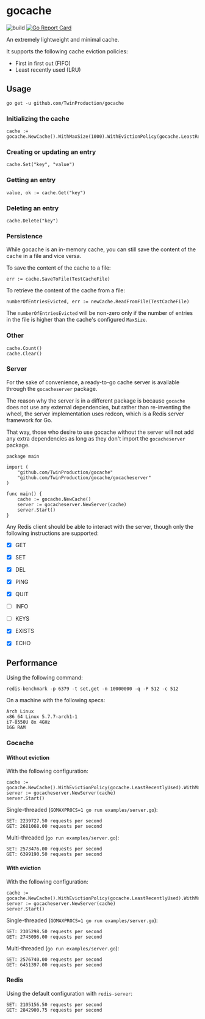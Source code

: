 # gocache

![build](https://github.com/TwinProduction/gocache/workflows/build/badge.svg?branch=master) 
[![Go Report Card](https://goreportcard.com/badge/github.com/TwinProduction/gocache)](https://goreportcard.com/report/github.com/TwinProduction/gocache)

An extremely lightweight and minimal cache.

It supports the following cache eviction policies: 
- First in first out (FIFO)
- Least recently used (LRU)


## Usage
```
go get -u github.com/TwinProduction/gocache
```

### Initializing the cache
```
cache := gocache.NewCache().WithMaxSize(1000).WithEvictionPolicy(gocache.LeastRecentlyUsed)
```

### Creating or updating an entry
```
cache.Set("key", "value")
```

### Getting an entry
```
value, ok := cache.Get("key")
```

### Deleting an entry
```
cache.Delete("key")
```

### Persistence

While gocache is an in-memory cache, you can still save the content of the cache in a file
and vice versa.

To save the content of the cache to a file:
```golang
err := cache.SaveToFile(TestCacheFile)
```

To retrieve the content of the cache from a file:
```golang
numberOfEntriesEvicted, err := newCache.ReadFromFile(TestCacheFile)
```
The `numberOfEntriesEvicted` will be non-zero only if the number of entries 
in the file is higher than the cache's configured `MaxSize`.

### Other
```
cache.Count()
cache.Clear()
```

### Server

For the sake of convenience, a ready-to-go cache server is available 
through the `gocacheserver` package. 

The reason why the server is in a different package is because `gocache` does not use 
any external dependencies, but rather than re-inventing the wheel, the server 
implementation uses redcon, which is a Redis server framework for Go.

That way, those who desire to use gocache without the server will not add any extra dependencies
as long as they don't import the `gocacheserver` package. 

```golang
package main

import (
	"github.com/TwinProduction/gocache"
	"github.com/TwinProduction/gocache/gocacheserver"
)

func main() {
	cache := gocache.NewCache()
	server := gocacheserver.NewServer(cache)
	server.Start()
}
```

Any Redis client should be able to interact with the server, though only the following instructions are supported:
- [X] GET
- [X] SET
- [X] DEL
- [X] PING
- [X] QUIT
- [ ] INFO
- [ ] KEYS
- [X] EXISTS
- [X] ECHO


## Performance

Using the following command:
```
redis-benchmark -p 6379 -t set,get -n 10000000 -q -P 512 -c 512
```

On a machine with the following specs:
```
Arch Linux
x86_64 Linux 5.7.7-arch1-1
i7-8550U 8x 4GHz
16G RAM
```

### Gocache

#### Without eviction

With the following configuration:
```
cache := gocache.NewCache().WithEvictionPolicy(gocache.LeastRecentlyUsed).WithMaxSize(10000000)
server := gocacheserver.NewServer(cache)
server.Start()
```

Single-threaded (`GOMAXPROCS=1 go run examples/server.go`):
```
SET: 2239727.50 requests per second
GET: 2681068.00 requests per second
```

Multi-threaded (`go run examples/server.go`):
```
SET: 2573476.00 requests per second
GET: 6399190.50 requests per second
```

#### With eviction

With the following configuration:
```
cache := gocache.NewCache().WithEvictionPolicy(gocache.LeastRecentlyUsed).WithMaxSize(10000)
server := gocacheserver.NewServer(cache)
server.Start()
```

Single-threaded (`GOMAXPROCS=1 go run examples/server.go`):
```
SET: 2305298.50 requests per second
GET: 2745096.00 requests per second
```

Multi-threaded (`go run examples/server.go`):
```
SET: 2576740.00 requests per second
GET: 6451397.00 requests per second
```


### Redis

Using the default configuration with `redis-server`:
```
SET: 2105156.50 requests per second
GET: 2842900.75 requests per second
```

